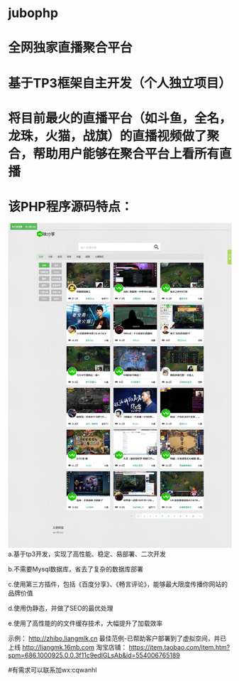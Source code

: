 # jubophp
# 全网独家直播聚合平台
# 基于TP3框架自主开发（个人独立项目）
# 将目前最火的直播平台（如斗鱼，全名，龙珠，火猫，战旗）的直播视频做了聚合，帮助用户能够在聚合平台上看所有直播
# 该PHP程序源码特点：
![爱百应](zhibo.liangmlk.cn.png)
   a.基于tp3开发，实现了高性能、稳定、易部署、二次开发

   b.不需要Mysql数据库，省去了复杂的数据库部署

   c.使用第三方插件，包括《百度分享》、《畅言评论》，能够最大限度传播你网站的品牌价值

   d.使用伪静态，并做了SEO的最优处理

   e.使用了高性能的的文件缓存技术，大幅提升了加载效率

示例： http://zhibo.liangmlk.cn
最佳范例-已帮助客户部署到了虚拟空间，并已上线 http://liangmk.16mb.com
淘宝店铺： https://item.taobao.com/item.htm?spm=686.1000925.0.0.3f11c9edIGLsAb&id=554006765189

#有需求可以联系加wx:cqwanhl
